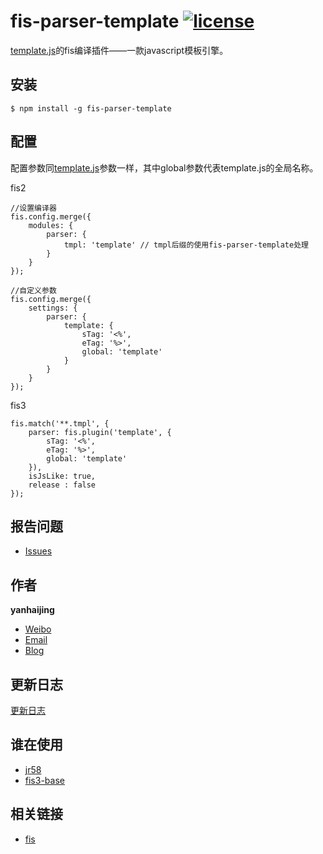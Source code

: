 # fis-parser-template [![license](https://img.shields.io/badge/license-MIT-blue.svg)](https://github.com/yanhaijing/fis-parser-template/blob/master/LICENSE)

[template.js](https://github.com/yanhaijing/template.js)的fis编译插件——一款javascript模板引擎。

## 安装

	$ npm install -g fis-parser-template

## 配置
配置参数同[template.js](https://github.com/yanhaijing/template.js/blob/master/doc/api.md#templateconfig)参数一样，其中global参数代表template.js的全局名称。

fis2

    //设置编译器
    fis.config.merge({
        modules: {
            parser: {
                tmpl: 'template' // tmpl后缀的使用fis-parser-template处理
            }
        }
    });
	
	//自定义参数
    fis.config.merge({
        settings: {
            parser: {
                template: {
                    sTag: '<%',
                    eTag: '%>',
                    global: 'template'
                }
            }
        }
    });

fis3

	fis.match('**.tmpl', {
	    parser: fis.plugin('template', {
	        sTag: '<%',
	        eTag: '%>',
	        global: 'template'
	    }),
	    isJsLike: true,
	    release : false
	});
## 报告问题

- [Issues](https://github.com/yanhaijing/fis-parser-template/issues "report question")

## 作者

**yanhaijing**

- [Weibo](http://weibo.com/yanhaijing1234 "yanhaijing's Weibo")
- [Email](mailto:yanhaijing@yeah.net "yanhaijing's Email")
- [Blog](http://yanhaijing.com "yanhaijing's Blog")

## 更新日志

[更新日志](CHANGELOG.md)

## 谁在使用

- [jr58](https://github.com/mengxiangrui/jr58)
- [fis3-base](https://github.com/yanhaijing/fis3-base)

## 相关链接

- [fis](http://fis.baidu.com/)
